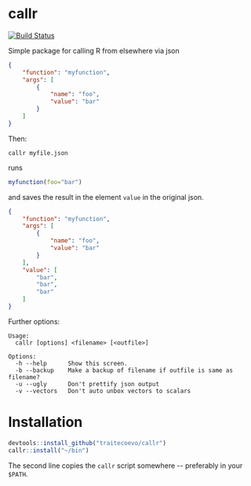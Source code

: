 # callr



[![Build Status](https://travis-ci.org/traitecoevo/callr.png?branch=master)](https://travis-ci.org/traitecoevo/callr)

Simple package for calling R from elsewhere via json

```json
{
    "function": "myfunction",
    "args": [
        {
            "name": "foo",
            "value": "bar"
        }
    ]
}

```

Then:



```
callr myfile.json
```

runs

```r
myfunction(foo="bar")
```

and saves the result in the element `value` in the original json.

```json
{
    "function": "myfunction",
    "args": [
        {
            "name": "foo",
            "value": "bar"
        }
    ],
    "value": [
        "bar",
        "bar",
        "bar"
    ]
}
```

Further options:

```
Usage:
  callr [options] <filename> [<outfile>]

Options:
  -h --help      Show this screen.
  -b --backup    Make a backup of filename if outfile is same as filename?
  -u --ugly      Don't prettify json output
  -v --vectors   Don't auto unbox vectors to scalars
```

# Installation

```r
devtools::install_github("traitecoevo/callr")
callr::install("~/bin")
```

The second line copies the `callr` script somewhere -- preferably in your `$PATH`.
